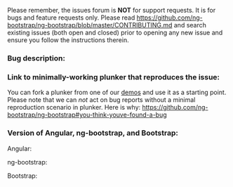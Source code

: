 Please remember, the issues forum is __NOT__ for support requests. It is for bugs and feature requests only.
Please read https://github.com/ng-bootstrap/ng-bootstrap/blob/master/CONTRIBUTING.md and search
existing issues (both open and closed) prior to opening any new issue and ensure you follow the instructions therein.

### Bug description:

### Link to minimally-working plunker that reproduces the issue:

You can fork a plunker from one of our [demos](https://ng-bootstrap.github.io/#/components) and use it as a starting point.
Please note that we can _not_ act on bug reports without a minimal reproduction scenario in plunker. Here is why:
https://github.com/ng-bootstrap/ng-bootstrap#you-think-youve-found-a-bug

### Version of Angular, ng-bootstrap, and Bootstrap:

Angular:

ng-bootstrap:

Bootstrap:
